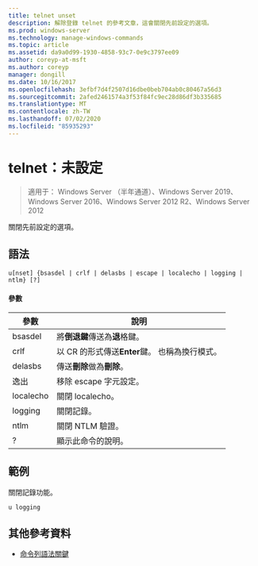 ```yaml
---
title: telnet unset
description: 解除登錄 telnet 的參考文章，這會關閉先前設定的選項。
ms.prod: windows-server
ms.technology: manage-windows-commands
ms.topic: article
ms.assetid: da9a0d99-1930-4858-93c7-0e9c3797ee09
author: coreyp-at-msft
ms.author: coreyp
manager: dongill
ms.date: 10/16/2017
ms.openlocfilehash: 3efbf7d4f2507d16dbe0beb704ab0c80467a56d3
ms.sourcegitcommit: 2afed2461574a3f53f84fc9ec28d86df3b335685
ms.translationtype: MT
ms.contentlocale: zh-TW
ms.lasthandoff: 07/02/2020
ms.locfileid: "85935293"
---
```

# <a name="telnet-unset"></a>telnet：未設定

> 適用于： Windows Server （半年通道）、Windows Server 2019、Windows Server 2016、Windows Server 2012 R2、Windows Server 2012

關閉先前設定的選項。

## <a name="syntax"></a>語法
```
u[nset] {bsasdel | crlf | delasbs | escape | localecho | logging | ntlm} [?]
```
#### <a name="parameters"></a>參數
|參數|說明|
|-------|--------|
|bsasdel|將**倒退鍵**傳送為**退**格鍵。|
|crlf|以 CR 的形式傳送**Enter**鍵。 也稱為換行模式。|
|delasbs|傳送**刪除**做為**刪除**。|
|逸出|移除 escape 字元設定。|
|localecho|關閉 localecho。|
|logging|關閉記錄。|
|ntlm|關閉 NTLM 驗證。|
|?|顯示此命令的說明。|
## <a name="examples"></a>範例
關閉記錄功能。
```
u logging
```
## <a name="additional-references"></a>其他參考資料
- [命令列語法關鍵](command-line-syntax-key.md)
